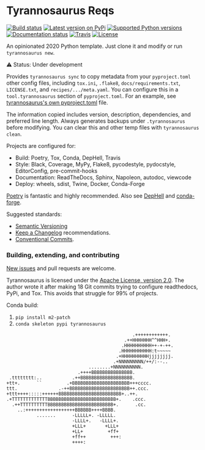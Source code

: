 # Tyrannosaurus Reqs

[![Build status](https://img.shields.io/pypi/status/tyrannosaurus)](https://pypi.org/project/tyrannosaurus/)
[![Latest version on PyPi](https://badge.fury.io/py/tyrannosaurus.svg)](https://pypi.org/project/tyrannosaurus/)
[![Supported Python versions](https://img.shields.io/pypi/pyversions/tyrannosaurus.svg)](https://pypi.org/project/tyrannosaurus/)
[![Documentation status](https://readthedocs.org/projects/tyrannosaurus/badge/?version=latest&style=flat-square)](https://readthedocs.org/projects/tyrannosaurus/)
[![Travis](https://travis-ci.org/dmyersturnbull/tyrannosaurus.svg?branch=master)](https://travis-ci.org/dmyersturnbull/tyrannosaurus)
[![License](https://img.shields.io/badge/License-Apache%202.0-blue.svg)](https://opensource.org/licenses/Apache-2.0)

An opinionated 2020 Python template.
Just clone it and modify or run `tyrannosaurus new`.

⚠ Status: Under development

Provides `tyrannosaurus sync` to copy metadata from your `pyproject.toml` other config files,
including `tox.ini`, `.flake8`, `docs/requirements.txt`, `LICENSE.txt`, and `recipes/.../meta.yaml`.
You can configure this in a `tool.tyrannosaurus` section of `pyproject.toml`.
For an example, see [tyrannosaurus's own pyproject.toml](https://github.com/dmyersturnbull/tyrannosaurus/blob/master/pyproject.toml) file.

The information copied includes version, description, dependencies, and preferred line length.
Always generates backups under `.tyrannosaurus` before modifying.
You can clear this and other temp files with `tyrannosaurus clean`.

Projects are configured for:
- Build: Poetry, Tox, Conda, DepHell, Travis
- Style: Black, Coverage, MyPy, Flake8, pycodestyle, pydocstyle, EditorConfig, pre-commit-hooks
- Documentation: ReadTheDocs, Sphinx, Napoleon, autodoc, viewcode
- Deploy: wheels, sdist, Twine, Docker, Conda-Forge

[Poetry](https://github.com/python-poetry/poetry) is fantastic and highly recommended.
Also see [DepHell](https://github.com/dephell/dephell) and [conda-forge](https://conda-forge.org/).

Suggested standards:
- [Semantic Versioning](https://semver.org/spec/v2.0.0.html)
- [Keep a Changelog](https://keepachangelog.com/en/1.0.0/) recommendations.
- [Conventional Commits](https://www.conventionalcommits.org/en/v1.0.0/).


### Building, extending, and contributing

[New issues](https://github.com/dmyersturnbull/tyrannosaurus/issues) and pull requests are welcome.

Tyrannosaurus is licensed under the [Apache License, version 2.0](https://www.apache.org/licenses/LICENSE-2.0).
The author wrote it after making 18 Git commits trying to configure readthedocs, PyPi, and Tox.
This avoids that struggle for 99% of projects.

Conda build:
1. `pip install m2-patch`
2. `conda skeleton pypi tyrannosaurus`


```
                                              .++++++++++++.
                                           .++HHHHHHH^^HHH+.
                                          .HHHHHHHHHH++-+-++.
                                         .HHHHHHHHHHH:t~~~~~
                                        .+HHHHHHHHHHjjjjjjjj.
                                       .+NNNNNNNNN/++/:--..
                              ........+NNNNNNNNNN.
                          .++++BBBBBBBBBBBBBBB.
 .tttttttt:..           .++BBBBBBBBBBBBBBBBBBB.
+tt+.      ``         .+BBBBBBBBBBBBBBBBBBBBB+++cccc.
ttt.               .-++BBBBBBBBBBBBBBBBBBBBBB++.ccc.
+ttt++++:::::++++++BBBBBBBBBBBBBBBBBBBBBBB+..++.
.+TTTTTTTTTTTTTBBBBBBBBBBBBBBBBBBBBBBBBB+.    .ccc.
  .++TTTTTTTTTTBBBBBBBBBBBBBBBBBBBBBBBB+.      .cc.
    ..:++++++++++++++++++BBBBBB++++BBBB.
           .......      -LLLLL+. -LLLLL.
                        -LLLL+.   -LLLL+.
                        +LLL+       +LLL+
                        +LL+         +ff+
                        +ff++         +++:
                        ++++:
```
